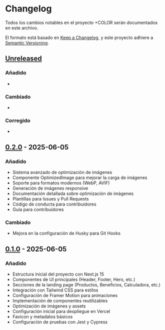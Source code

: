 # Changelog

Todos los cambios notables en el proyecto +COLOR serán documentados en este archivo.

El formato está basado en [Keep a Changelog](https://keepachangelog.com/es-ES/1.0.0/),
y este proyecto adhiere a [Semantic Versioning](https://semver.org/spec/v2.0.0.html).

## [Unreleased]

### Añadido

-

### Cambiado

-

### Corregido

-

## [0.2.0] - 2025-06-05

### Añadido

- Sistema avanzado de optimización de imágenes
- Componente OptimizedImage para mejorar la carga de imágenes
- Soporte para formatos modernos (WebP, AVIF)
- Generación de imágenes responsive
- Documentación detallada sobre optimización de imágenes
- Plantillas para Issues y Pull Requests
- Código de conducta para contribuidores
- Guía para contribuidores

### Cambiado

- Mejora en la configuración de Husky para Git Hooks

## [0.1.0] - 2025-06-05

### Añadido

- Estructura inicial del proyecto con Next.js 15
- Componentes de UI principales (Header, Footer, Hero, etc.)
- Secciones de la landing page (Productos, Beneficios, Calculadora, etc.)
- Integración con Tailwind CSS para estilos
- Configuración de Framer Motion para animaciones
- Implementación de componentes reutilizables
- Optimización de imágenes y assets
- Configuración inicial para despliegue en Vercel
- Favicon y metadatos básicos
- Configuración de pruebas con Jest y Cypress

[Unreleased]: https://github.com/usuario/+color/compare/v0.2.0...HEAD
[0.2.0]: https://github.com/usuario/+color/compare/v0.1.0...v0.2.0
[0.1.0]: https://github.com/usuario/+color/releases/tag/v0.1.0
